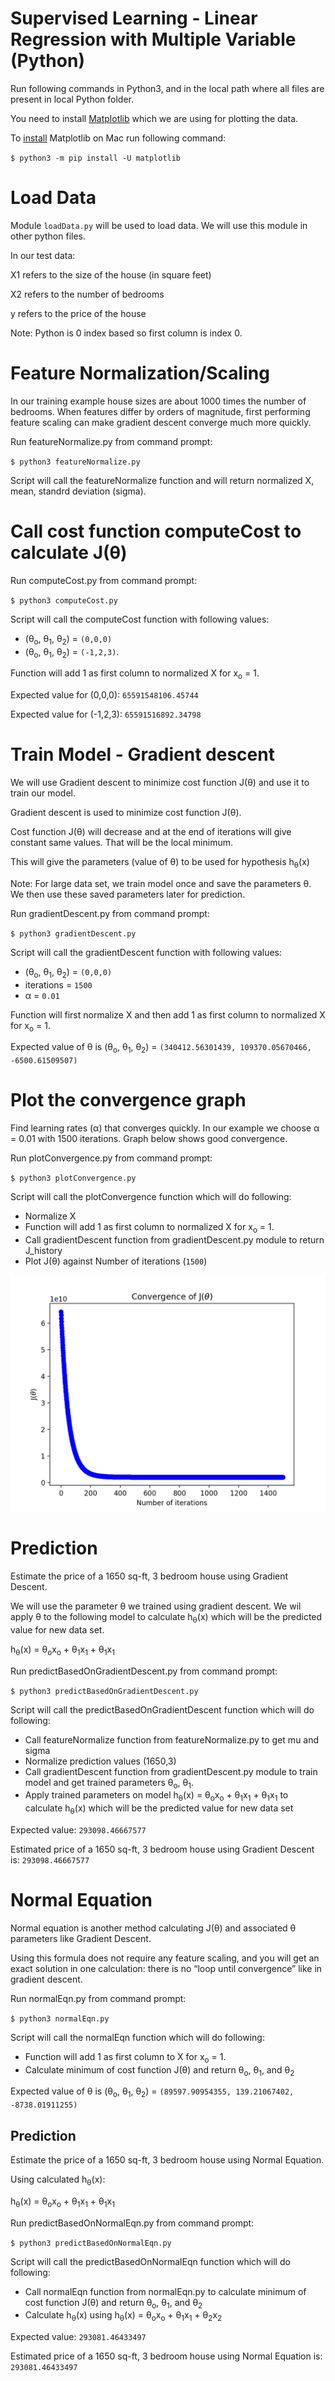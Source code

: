 Supervised Learning - Linear Regression with Multiple Variable (Python)
========================================================================

Run following commands in Python3, and in the local path where all files are present in local Python folder. 

You need to install [Matplotlib](https://matplotlib.org/index.html) which we are using for plotting the data. 

To [install](https://matplotlib.org/users/installing.html) Matplotlib on Mac run following command: 


`$ python3 -m pip install -U matplotlib`


# Load Data

Module `loadData.py` will be used to load data. We will use this module in other python files. 


In our test data: 

X1 refers to the size of the house (in square feet)

X2 refers to the number of bedrooms

y refers to the price of the house

Note: Python is 0 index based so first column is index 0. 


# Feature Normalization/Scaling

In our training example house sizes are about 1000 times the number of bedrooms. When features differ by orders of magnitude, first performing feature scaling can make gradient descent converge much more quickly.

Run featureNormalize.py from command prompt: 

`$ python3 featureNormalize.py`

Script will call the featureNormalize function and will return normalized X, mean, standrd deviation (sigma). 


# Call cost function computeCost to calculate J(&theta;)

Run computeCost.py from command prompt: 

`$ python3 computeCost.py`

Script will call the computeCost function with following values:
* (&theta;<sub>o</sub>, &theta;<sub>1</sub>, &theta;<sub>2</sub>) =  `(0,0,0)` 
* (&theta;<sub>o</sub>, &theta;<sub>1</sub>, &theta;<sub>2</sub>) = `(-1,2,3)`. 

Function will add 1 as first column to normalized X for x<sub>o</sub> = 1.

Expected value for (0,0,0): `65591548106.45744`

Expected value for (-1,2,3): `65591516892.34798`


# Train Model - Gradient descent 
We will use Gradient descent to minimize cost function J(&theta;) and use it to train our model.

Gradient descent is used to minimize cost function J(&theta;). 

Cost function J(&theta;) will decrease and at the end of iterations will give constant same values. That will be the local minimum. 

This will give the parameters (value of &theta;) to be used for hypothesis h<sub>&theta;</sub>(x)

Note: For large data set, we train model once and save the parameters &theta;. We then use these saved parameters later for prediction. 


Run gradientDescent.py from command prompt: 

`$ python3 gradientDescent.py`

Script will call the gradientDescent function with following values:

* (&theta;<sub>o</sub>, &theta;<sub>1</sub>, &theta;<sub>2</sub>) =  `(0,0,0)`  
* iterations = `1500`
* &alpha; = `0.01`

Function will first normalize X and then add 1 as first column to normalized X for x<sub>o</sub> = 1.


Expected value of &theta; is (&theta;<sub>o</sub>, &theta;<sub>1</sub>, &theta;<sub>2</sub>) = `(340412.56301439, 109370.05670466, -6500.61509507)`



# Plot the convergence graph

Find learning rates (&alpha;) that converges quickly. In our example we choose &alpha; = 0.01 with 1500 iterations. Graph below shows good convergence.

Run plotConvergence.py from command prompt:

`$ python3 plotConvergence.py`

Script will call the plotConvergence function which will do following:
* Normalize X  
* Function will add 1 as first column to normalized X for x<sub>o</sub> = 1.
* Call gradientDescent function from gradientDescent.py module to return J_history 
* Plot J(&theta;) against Number of iterations (`1500`)


![Plot](figures/figure1.png)



# Prediction

Estimate the price of a 1650 sq-ft, 3 bedroom house using Gradient Descent.

We will use the parameter &theta; we trained using gradient descent. We wil apply &theta; to the following model to calculate h<sub>&theta;</sub>(x) which will be the predicted value for new data set.


h<sub>&theta;</sub>(x) = &theta;<sub>o</sub>x<sub>o</sub>  + &theta;<sub>1</sub>x<sub>1</sub> + &theta;<sub>1</sub>x<sub>1</sub>


Run predictBasedOnGradientDescent.py from command prompt:

`$ python3 predictBasedOnGradientDescent.py`

Script will call the predictBasedOnGradientDescent function which will do following:
* Call featureNormalize function from featureNormalize.py to get mu and sigma
* Normalize prediction values (1650,3)
* Call gradientDescent function from gradientDescent.py module to train model and get trained parameters &theta;<sub>o</sub>, &theta;<sub>1</sub>. 
* Apply trained parameters on model h<sub>&theta;</sub>(x) = &theta;<sub>o</sub>x<sub>o</sub>  + &theta;<sub>1</sub>x<sub>1</sub> + &theta;<sub>1</sub>x<sub>1</sub> to calculate h<sub>&theta;</sub>(x) which will be the predicted value for new data set


Expected value: `293098.46667577`

Estimated price of a 1650 sq-ft, 3 bedroom house using Gradient Descent is: `293098.46667577`


# Normal Equation 

Normal equation is another method calculating J(&theta;) and associated &theta; parameters like Gradient Descent. 

Using this formula does not require any feature scaling, and you will get an exact solution in one calculation: there is no “loop until convergence” like in gradient descent.

Run normalEqn.py from command prompt:

`$ python3 normalEqn.py`

Script will call the normalEqn function which will do following:
* Function will add 1 as first column to X for x<sub>o</sub> = 1.
* Calculate minimum of cost function J(&theta;) and return &theta;<sub>o</sub>, &theta;<sub>1</sub>, and &theta;<sub>2</sub>


Expected value of &theta; is (&theta;<sub>o</sub>, &theta;<sub>1</sub>, &theta;<sub>2</sub>) = `(89597.90954355, 139.21067402, -8738.01911255)`

## Prediction

Estimate the price of a 1650 sq-ft, 3 bedroom house using Normal Equation.

Using calculated h<sub>&theta;</sub>(x):

h<sub>&theta;</sub>(x) = &theta;<sub>o</sub>x<sub>o</sub>  + &theta;<sub>1</sub>x<sub>1</sub> + &theta;<sub>1</sub>x<sub>1</sub>

Run predictBasedOnNormalEqn.py from command prompt:

`$ python3 predictBasedOnNormalEqn.py`

Script will call the predictBasedOnNormalEqn function which will do following:
* Call normalEqn function from normalEqn.py to calculate minimum of cost function J(&theta;) and return &theta;<sub>o</sub>, &theta;<sub>1</sub>, and &theta;<sub>2</sub> 
* Calculate  h<sub>&theta;</sub>(x) using h<sub>&theta;</sub>(x) = &theta;<sub>o</sub>x<sub>o</sub>  + &theta;<sub>1</sub>x<sub>1</sub> + &theta;<sub>2</sub>x<sub>2</sub>


Expected value: `293081.46433497`

Estimated price of a 1650 sq-ft, 3 bedroom house using Normal Equation is: `293081.46433497`


